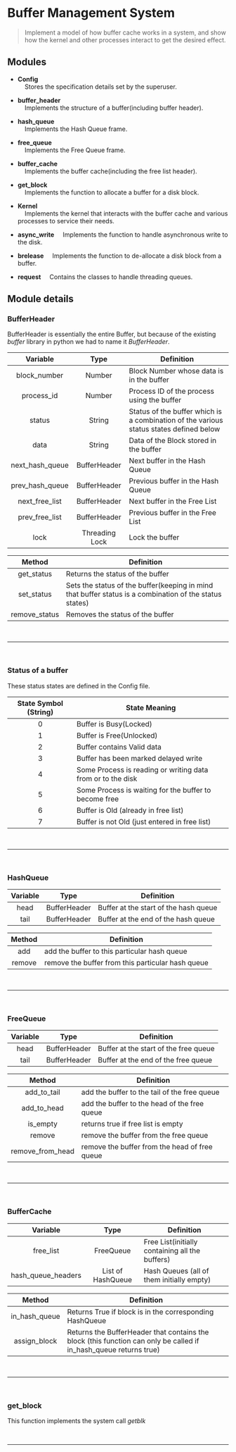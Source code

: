 # Buffer Management System

> Implement a model of how buffer cache works in a system,
and show how the kernel and other processes interact to
get the desired effect.

## Modules

+ **Config**  
&nbsp;&nbsp;&nbsp;
Stores the specification details set by the superuser.

+ **buffer_header**  
&nbsp;&nbsp;&nbsp;
Implements the structure of a buffer(including buffer header).

+ **hash_queue**  
&nbsp;&nbsp;&nbsp;
Implements the Hash Queue frame.

+ **free_queue**  
&nbsp;&nbsp;&nbsp;
Implements the Free Queue frame.

+ **buffer_cache**  
&nbsp;&nbsp;&nbsp;
Implements the buffer cache(including the free list header).

+ **get_block**  
&nbsp;&nbsp;&nbsp;
Implements the function to allocate a buffer for a disk block.

+ **Kernel**  
&nbsp;&nbsp;&nbsp;
Implements the kernel that interacts with the buffer cache
and various processes to service their needs.

+ **async_write**
&nbsp;&nbsp;&nbsp;
Implements the function to handle asynchronous write to the disk. 

+ **brelease**
&nbsp;&nbsp;&nbsp;
Implements the function to de-allocate a disk block from a buffer.

+ **request**
&nbsp;&nbsp;&nbsp;
Contains the classes to handle threading queues.

## Module details

### BufferHeader

BufferHeader is essentially the entire Buffer, but because
of the existing *buffer* library in python we had to name it
*BufferHeader*.

| Variable | Type | Definition |
| :---: | :---: | --- | 
| block_number    | Number         |Block Number whose data is in the buffer|
| process_id      | Number         |Process ID of the process using the buffer|
| status          | String         |Status of the buffer which is a combination of the various status states defined below|
| data            | String         |Data of the Block stored in the buffer|
| next_hash_queue | BufferHeader   |Next buffer in the Hash Queue|
| prev_hash_queue | BufferHeader   |Previous buffer in the Hash Queue|
| next_free_list  | BufferHeader   |Next buffer in the Free List| 
| prev_free_list  | BufferHeader   |Previous buffer in the Free List|
| lock            | Threading Lock |Lock the buffer|

| Method | Definition |
| :---: | --- |
|get_status   |Returns the status of the buffer|
|set_status   |Sets the status of the buffer(keeping in mind that buffer status is a combination of the status states)|
|remove_status|Removes the status of the buffer|
  
&nbsp;&nbsp;
<hr>
&nbsp;&nbsp;

### Status of a buffer

These status states are defined in the Config file.

| State Symbol (String) | State Meaning |
| :---: | --- |
|0|Buffer is Busy(Locked)|
|1|Buffer is Free(Unlocked)|
|2|Buffer contains Valid data|
|3|Buffer has been marked delayed write|
|4|Some Process is reading or writing data from or to the disk|
|5|Some Process is waiting for the buffer to become free|
|6|Buffer is Old (already in free list)|
|7|Buffer is not Old (just entered in free list)|

&nbsp;&nbsp;
<hr>
&nbsp;&nbsp;

### HashQueue

| Variable | Type | Definition |
| :---: | :---: | --- | 
| head  | BufferHeader | Buffer at the start of the hash queue|
| tail  | BufferHeader | Buffer at the end of the hash queue|


| Method | Definition |
| :---: | --- |
| add | add the buffer to this particular hash queue|
| remove | remove the buffer from this particular hash queue|

&nbsp;&nbsp;
<hr>
&nbsp;&nbsp;

### FreeQueue

| Variable | Type | Definition |
| :---: | :---: | --- | 
| head  | BufferHeader | Buffer at the start of the free queue|
| tail  | BufferHeader | Buffer at the end of the free queue|


| Method | Definition |
| :---: | --- |
| add_to_tail | add the buffer to the tail of the free queue|
| add_to_head | add the buffer to the head of the free queue|
| is_empty | returns true if free list is empty|
| remove | remove the buffer from the free queue|
| remove_from_head | remove the buffer from the head of free queue|

&nbsp;&nbsp;
<hr>
&nbsp;&nbsp;

### BufferCache

| Variable | Type | Definition |
| :---: | :---: | --- | 
| free_list | FreeQueue | Free List(initially containing all the buffers)|
| hash_queue_headers | List of HashQueue | Hash Queues (all of them initially empty)|

| Method | Definition |
| :---: | --- |
|in_hash_queue| Returns True if block is in the corresponding HashQueue|
|assign_block | Returns the BufferHeader that contains the block (this function can only be called if in_hash_queue returns true)|

&nbsp;&nbsp;
<hr>
&nbsp;&nbsp;

### get_block

This function implements the system call *getblk*

&nbsp;&nbsp;
<hr>
&nbsp;&nbsp;


